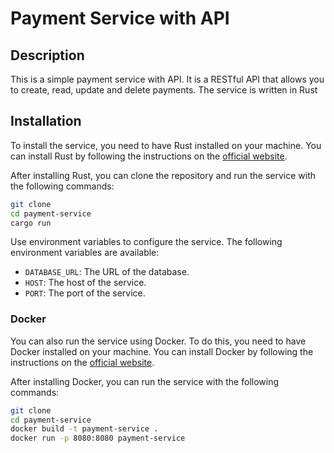 # Payment Service with API

## Description

This is a simple payment service with API. It is a RESTful API that allows you to create, read, update and delete payments. The service is written in Rust

## Installation 

To install the service, you need to have Rust installed on your machine. You can install Rust by following the instructions on the [official website](https://www.rust-lang.org/tools/install).

After installing Rust, you can clone the repository and run the service with the following commands:

```bash
git clone
cd payment-service
cargo run
```

Use environment variables to configure the service. The following environment variables are available:

- `DATABASE_URL`: The URL of the database.
- `HOST`: The host of the service.
- `PORT`: The port of the service.

### Docker

You can also run the service using Docker. To do this, you need to have Docker installed on your machine. You can install Docker by following the instructions on the [official website](https://docs.docker.com/get-docker/).

After installing Docker, you can run the service with the following commands:

```bash
git clone
cd payment-service
docker build -t payment-service .
docker run -p 8080:8080 payment-service
```

